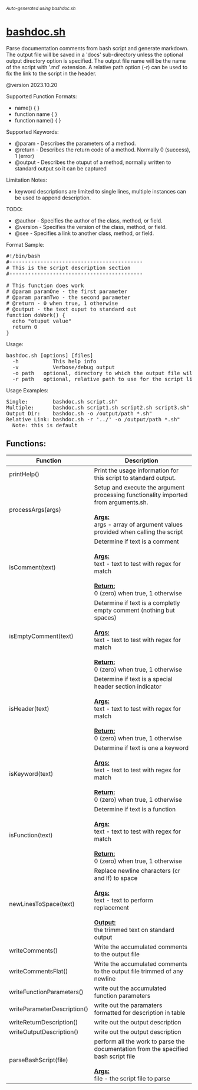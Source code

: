 <small><i>Auto-generated using bashdoc.sh</i></small>
# [bashdoc.sh](../bashdoc.sh)

Parse documentation comments from bash script and generate markdown. The output file will
be saved in a 'docs' sub-directory unless the optional output directory option is
specified.  The output file name will be the name of the script with '.md' extension.
A relative path option (-r) can be used to fix the link to the script in the header.<br>

@version 2023.10.20

Supported Function Formats:
- name() { }
- function name { }
- function name() { }

Supported Keywords:
- @param - Describes the parameters of a method.
- @return - Describes the return code of a method. Normally 0 (success), 1 (error)
- @output - Describes the otuput of a method, normally written to standard output so it can be captured

Limitation Notes:
- keyword descriptions are limited to single lines, multiple instances can be used to append description.

TODO:<br>
- @author - Specifies the author of the class, method, or field.
- @version - Specifies the version of the class, method, or field.
- @see - Specifies a link to another class, method, or field.

Format Sample:
<pre>
#!/bin/bash
#-------------------------------------------
# This is the script description section
#-------------------------------------------

# This function does work
# @param paramOne - the first parameter
# @param paramTwo - the second parameter
# @return - 0 when true, 1 otherwise
# @output - the text ouput to standard out
function doWork() {
  echo "otuput value"
  return 0
}
</pre>

Usage:
<pre>
bashdoc.sh [options] [files]
  -h           This help info
  -v           Verbose/debug output
  -o path   optional, directory to which the output file will be saved
  -r path   optional, relative path to use for the script link in the header
</pre>

Usage Examples:
<pre>
Single:        bashdoc.sh script.sh"
Multiple:      bashdoc.sh script1.sh script2.sh script3.sh"
Output Dir:    bashdoc.sh -o /output/path *.sh"
Relative Link: bashdoc.sh -r '../' -o /output/path *.sh"
  Note: this is default
</pre>


## Functions:
| Function | Description |
|----------|-------------|
| printHelp() | Print the usage information for this script to standard output.   |
| processArgs(args) | Setup and execute the argument processing functionality imported from arguments.sh.    <br><br><u><b>Args:</b></u><br>args - array of argument values provided when calling the script  <br> |
| isComment(text) | Determine if text is a comment    <br><br><u><b>Args:</b></u><br>text - text to test with regex for match  <br><br><u><b>Return:</b></u><br>0 (zero) when true, 1 otherwise  <br> |
| isEmptyComment(text) | Determine if text is a completly empty comment (nothing but spaces)   <br><br><u><b>Args:</b></u><br>text - text to test with regex for match  <br><br><u><b>Return:</b></u><br>0 (zero) when true, 1 otherwise  <br> |
| isHeader(text) | Determine if text is a special header section indicator    <br><br><u><b>Args:</b></u><br>text - text to test with regex for match  <br><br><u><b>Return:</b></u><br>0 (zero) when true, 1 otherwise  <br> |
| isKeyword(text) | Determine if text is one a keyword    <br><br><u><b>Args:</b></u><br>text - text to test with regex for match  <br><br><u><b>Return:</b></u><br>0 (zero) when true, 1 otherwise  <br> |
| isFunction(text) | Determine if text is a function    <br><br><u><b>Args:</b></u><br>text - text to test with regex for match  <br><br><u><b>Return:</b></u><br>0 (zero) when true, 1 otherwise  <br> |
| newLinesToSpace(text) | Replace newline characters (cr and lf) to space    <br><br><u><b>Args:</b></u><br>text - text to perform replacement  <br><br><u><b>Output:</b></u><br>the trimmed text on standard output  <br> |
| writeComments() | Write the accumulated comments to the output file   |
| writeCommentsFlat() | Write the accumulated comments to the output file trimmed of any newline   |
| writeFunctionParameters() | write out the accumulated function parameters   |
| writeParameterDescription() | write out the paramaters formatted for description in table   |
| writeReturnDescription() | write out the output description   |
| writeOutputDescription() | write out the output description   |
| parseBashScript(file) | perform all the work to parse the documentation from the specified bash script file    <br><br><u><b>Args:</b></u><br>file - the script file to parse  <br> |
